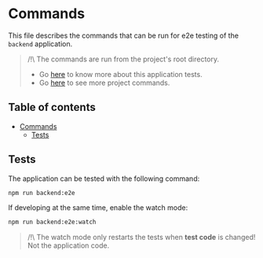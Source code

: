 # Commands

This file describes the commands
that can be run for e2e testing of the `backend` application.

> /!\ The commands are run from the project's root directory.
>
> * Go [here](../README.md) to know more about this application tests.
> * Go [here](../../../docs/commands.md) to see more project commands.

## Table of contents

<!-- TOC -->
* [Commands](#commands)
  * [Tests](#tests)
<!-- TOC -->

## Tests

The application can be tested with the following command:

```bash
npm run backend:e2e
```

If developing at the same time, enable the watch mode:

```bash
npm run backend:e2e:watch
```

> /!\ The watch mode only restarts the tests when **test code** is changed!  
> Not the application code.
